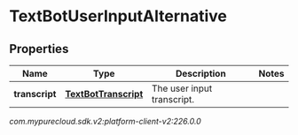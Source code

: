 # TextBotUserInputAlternative


## Properties

| Name | Type | Description | Notes |
| ------------ | ------------- | ------------- | ------------- |
| **transcript** | [**TextBotTranscript**](TextBotTranscript) | The user input transcript. |  |




_com.mypurecloud.sdk.v2:platform-client-v2:226.0.0_
